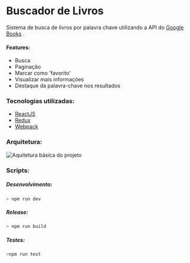 # Buscador de Livros
Sistema de busca de livros por palavra chave utilizando a API do [Google Books](https://developers.google.com/books/) .

#### Features:
- Busca
- Paginação
- Marcar como 'favorito'
- Visualizar mais informações
- Destaque da palavra-chave nos resultados


### Tecnologias utilizadas:
- [ReactJS](https://facebook.github.io/react/)
- [Redux](http://redux.js.org/)
- [Webpack](https://webpack.github.io/)

### Arquitetura:
![Aquitetura básica do projeto](https://pedroleao.me/portfolio/dev/books/redux_arch.png)


### Scripts:

##### Desenvolvimento:
```bash
> npm run dev
```

##### Release:
```bash
> npm run build
```

##### Testes:
```bash
>npm run test